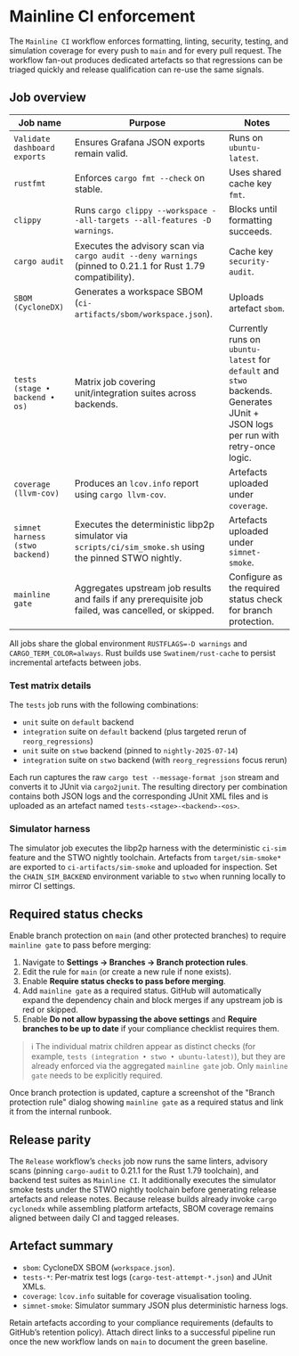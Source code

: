 # Mainline CI enforcement

The `Mainline CI` workflow enforces formatting, linting, security, testing, and
simulation coverage for every push to `main` and for every pull request. The
workflow fan-out produces dedicated artefacts so that regressions can be
triaged quickly and release qualification can re-use the same signals.

## Job overview

| Job name | Purpose | Notes |
| --- | --- | --- |
| `Validate dashboard exports` | Ensures Grafana JSON exports remain valid. | Runs on `ubuntu-latest`. |
| `rustfmt` | Enforces `cargo fmt --check` on stable. | Uses shared cache key `fmt`. |
| `clippy` | Runs `cargo clippy --workspace --all-targets --all-features -D warnings`. | Blocks until formatting succeeds. |
| `cargo audit` | Executes the advisory scan via `cargo audit --deny warnings` (pinned to 0.21.1 for Rust 1.79 compatibility). | Cache key `security-audit`. |
| `SBOM (CycloneDX)` | Generates a workspace SBOM (`ci-artifacts/sbom/workspace.json`). | Uploads artefact `sbom`. |
| `tests (stage • backend • os)` | Matrix job covering unit/integration suites across backends. | Currently runs on `ubuntu-latest` for `default` and `stwo` backends. Generates JUnit + JSON logs per run with retry-once logic. |
| `coverage (llvm-cov)` | Produces an `lcov.info` report using `cargo llvm-cov`. | Artefacts uploaded under `coverage`. |
| `simnet harness (stwo backend)` | Executes the deterministic libp2p simulator via `scripts/ci/sim_smoke.sh` using the pinned STWO nightly. | Artefacts uploaded under `simnet-smoke`. |
| `mainline gate` | Aggregates upstream job results and fails if any prerequisite job failed, was cancelled, or skipped. | Configure as the required status check for branch protection. |

All jobs share the global environment `RUSTFLAGS=-D warnings` and
`CARGO_TERM_COLOR=always`. Rust builds use `Swatinem/rust-cache` to persist
incremental artefacts between jobs.

### Test matrix details

The `tests` job runs with the following combinations:

- `unit` suite on `default` backend
- `integration` suite on `default` backend (plus targeted rerun of
  `reorg_regressions`)
- `unit` suite on `stwo` backend (pinned to `nightly-2025-07-14`)
- `integration` suite on `stwo` backend (with `reorg_regressions` focus rerun)

Each run captures the raw `cargo test --message-format json` stream and converts
it to JUnit via `cargo2junit`. The resulting directory per combination contains
both JSON logs and the corresponding JUnit XML files and is uploaded as an
artefact named `tests-<stage>-<backend>-<os>`.

### Simulator harness

The simulator job executes the libp2p harness with the deterministic `ci-sim`
feature and the STWO nightly toolchain. Artefacts from `target/sim-smoke*`
are exported to `ci-artifacts/sim-smoke` and uploaded for inspection. Set the
`CHAIN_SIM_BACKEND` environment variable to `stwo` when running locally to
mirror CI settings.

## Required status checks

Enable branch protection on `main` (and other protected branches) to require
`mainline gate` to pass before merging:

1. Navigate to **Settings → Branches → Branch protection rules**.
2. Edit the rule for `main` (or create a new rule if none exists).
3. Enable **Require status checks to pass before merging**.
4. Add `mainline gate` as a required status. GitHub will automatically expand
   the dependency chain and block merges if any upstream job is red or skipped.
5. Enable **Do not allow bypassing the above settings** and **Require branches
   to be up to date** if your compliance checklist requires them.

> ℹ️ The individual matrix children appear as distinct checks (for example,
> `tests (integration • stwo • ubuntu-latest)`), but they are already enforced
> via the aggregated `mainline gate` job. Only `mainline gate` needs to be
> explicitly required.

Once branch protection is updated, capture a screenshot of the "Branch
protection rule" dialog showing `mainline gate` as a required status and link it
from the internal runbook.

## Release parity

The `Release` workflow’s `checks` job now runs the same linters, advisory scans
(pinning `cargo-audit` to 0.21.1 for the Rust 1.79 toolchain),
and backend test suites as `Mainline CI`. It additionally executes the simulator
smoke tests under the STWO nightly toolchain before generating release artefacts
and release notes. Because release builds already invoke `cargo cyclonedx` while
assembling platform artefacts, SBOM coverage remains aligned between daily CI
and tagged releases.

## Artefact summary

- `sbom`: CycloneDX SBOM (`workspace.json`).
- `tests-*`: Per-matrix test logs (`cargo-test-attempt-*.json`) and JUnit XMLs.
- `coverage`: `lcov.info` suitable for coverage visualisation tooling.
- `simnet-smoke`: Simulator summary JSON plus deterministic harness logs.

Retain artefacts according to your compliance requirements (defaults to GitHub’s
retention policy). Attach direct links to a successful pipeline run once the new
workflow lands on `main` to document the green baseline.
